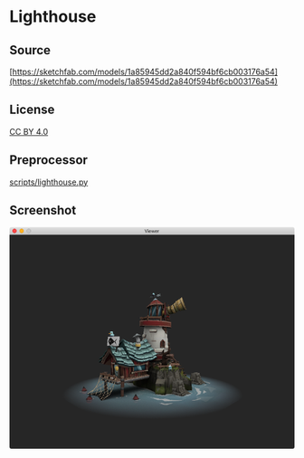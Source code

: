 # Lighthouse

## Source

[https://sketchfab.com/models/1a85945dd2a840f594bf6cb003176a54](https://sketchfab.com/models/1a85945dd2a840f594bf6cb003176a54)

## License

[CC BY 4.0](https://creativecommons.org/licenses/by/4.0/)

## Preprocessor

[scripts/lighthouse.py](../../scripts/lighthouse.py)

## Screenshot

![Screenshot](screenshot.png)
